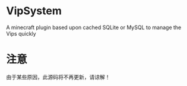 # VipSystem
A minecraft plugin based upon cached SQLite or MySQL to manage the Vips quickly

# 注意
由于某些原因，此源码将不再更新，请谅解！
